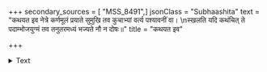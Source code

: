 +++
secondary_sources = [ "MSS_8491",]
jsonClass = "Subhaashita"
text = "कथयत इव नेत्रे कर्णमूलं प्रयाते सुमुखि तव कुचाभ्यां वर्त्य पश्यावनीं वा।  \nस्खलति यदि कथंचित् ते पदाम्भोजयुग्मं तव तनुतरमध्यं भज्यते नौ न दोषः॥"
title = "कथयत इव"

+++

<details><summary>Text</summary>

कथयत इव नेत्रे कर्णमूलं प्रयाते सुमुखि तव कुचाभ्यां वर्त्य पश्यावनीं वा।  
स्खलति यदि कथंचित् ते पदाम्भोजयुग्मं तव तनुतरमध्यं भज्यते नौ न दोषः॥
</details>

